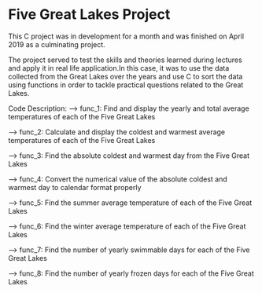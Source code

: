 # Five Great Lakes Project
This  C project was in development for a month and was finished on April 2019 as a culminating project.

The project served to test the skills and theories learned during lectures and apply it in real life application.In this case, it was to use the data collected from the Great Lakes over the years and use C to sort the data using functions in order to tackle practical questions related to the Great Lakes.

Code Description:
--> func_1: Find and display the yearly and total average temperatures of each of the Five Great Lakes

--> func_2: Calculate and display the coldest and warmest average temperatures of each of the Five Great Lakes

--> func_3: Find the absolute coldest and warmest day from the Five Great Lakes

--> func_4: Convert the numerical value of the absolute coldest and warmest day to calendar format properly

--> func_5: Find the summer average temperature of each of the Five Great Lakes

--> func_6: Find the winter average temperature of each of the Five Great Lakes

--> func_7: Find the number of yearly swimmable days for each of the Five Great Lakes

--> func_8: Find the number of yearly frozen days for each of the Five Great Lakes
